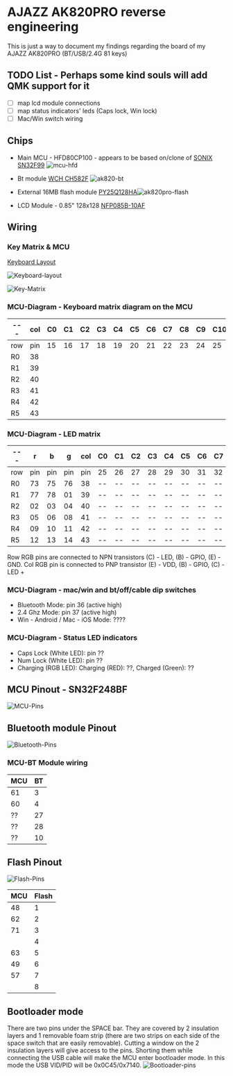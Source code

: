 # AJAZZ AK820PRO reverse engineering

This is just a way to document my findings regarding the board of my AJAZZ AK820PRO (BT/USB/2.4G 81 keys)

## TODO List - Perhaps some kind souls will add QMK support for it
- [ ] map lcd module connections
- [ ] map status indicators' leds (Caps lock, Win lock)
- [ ] Mac/Win switch wiring

## Chips
* Main MCU - HFD80CP100 - appears to be based on/clone of [SONIX SN32F99](https://www.sonix.com.tw/article-jp-4797-39755)
![mcu-hfd](./img/mcu-hfd80cp100.jpg)

* Bt module [WCH CH582F](https://www.wch-ic.com/products/CH583.html?)
  ![ak820-bt](./img/ak820pro-bt.jpg)

* External 16MB flash module [PY25Q128HA](https://puyasemi.com/uploadfiles/2022/09/20220913130446446.pdf)![ak820pro-flash](./img/ak820pro-flash.jpg)

* LCD Module - 0.85" 128x128 [NFP085B-10AF](https://cdn.hackaday.io/files/1881838051221472/GC9107%20DataSheet%20V1.2.pdf)

## Wiring

### Key Matrix & MCU
[Keyboard Layout](http://www.keyboard-layout-editor.com/##@_name=AJAZZ%20AK820%20PRO&author=Fernando%20Birra&switchMount=cherry&plate:true%3B&@_c=%2393acb8&t=%23ffffff&a:6%3B&=Esc&_x:0.25&c=%23cccccc&t=%239989b3%3B&=F1&=F2&=F3&=F4&_x:0.25&c=%239989b3&t=%23cccccc%3B&=F5&=F6&=F7&=F8&_x:0.25&c=%23cccccc&t=%239989b3%3B&=F9&=F10&=F11&=F12&_x:0.25&c=%239989b3&t=%23cccccc%3B&=Delete&_x:0.5%3B&=Knob%3B&@_y:0.25&c=%23cccccc&t=%239989b3&a:4&fa@:4&:4%3B%3B&=~%0A%60&=!%0A1&=%2F@%0A2&=%23%0A3&=$%0A4&=%25%0A5&=%5E%0A6&=%2F&%0A7&=*%0A8&=(%0A9&=)%0A0&=%2F_%0A-&=+%0A%2F=&_c=%239989b3&t=%23cccccc&a:6&w:2%3B&=%3C-%20Backspace&_x:0.5%3B&=Home%3B&@_a:4&fa@:4&=undefined&:0&:0&:0&:0&=undefined%3B&w:1.5%3B&=%3C-%0A-%3E%0A%0A%0A%0A%0ATab&_c=%23cccccc&t=%239989b3&fa@:6%3B%3B&=Q&=W&=E&=R&=T&=Y&=U&=I&=O&=P&_fa@:4&:4%3B%3B&=%7B%0A%5B&=%7D%0A%5D&_w:1.5%3B&=%7C%0A%5C&_x:0.5&c=%239989b3&t=%23cccccc&a:6&f:3%3B&=PgUp%3B&@_f:3&w:1.75%3B&=Caps%20Lock&_c=%23cccccc&t=%239989b3&a:4&fa@:6%3B%3B&=A&=S&=D&_n:true%3B&=F&=G&=H&_n:true%3B&=J&=K&=L&_fa@:4&:4%3B%3B&=%2F:%0A%2F%3B&=%22%0A'&_c=%2393acb8&t=%23cccccc&a:6&f:3&w:2.25%3B&=Enter&_x:0.5&c=%239989b3&f:3%3B&=PgDn%3B&@_f:3&w:2.25%3B&=Shift&_c=%23cccccc&t=%239989b3&a:4&fa@:6%3B%3B&=Z&=X&=C&=V&=B&=N&=M&_fa@:4&:4%3B%3B&=%3C%0A,&=%3E%0A.&=%3F%0A%2F%2F&_c=%239989b3&t=%23cccccc&a:6&f:3&w:1.75%3B&=Shift%3B&@_y:-0.8499999999999996&x:15.5&c=%23cccccc&t=%23000000&a:5&f:3&d:true%3B&=LCD%0A128x128%0A%0A%0A%0A%0AScreen%3B&@_y:-0.9000000000000004&x:14.25&c=%239989b3&t=%23cccccc&a:4&fa@:9%3B%3B&=↑%3B&@_y:-0.25&a:6&f:3&w:1.25%3B&=Ctrl&_f:3&w:1.25%3B&=Win&_f:3&w:1.25%3B&=Alt&_c=%2393acb8&a:7&w:6.25%3B&=&_c=%239989b3&a:6&f:3%3B&=Alt&_f:3%3B&=Fn&_f:3%3B&=Ctrl%3B&@_y:-0.75&x:13.25&a:4&f:3%3B&=←&_f:3%3B&=↓&_f:3%3B&=→)

![Keyboard-layout](./img/ak820pro-layout.png)

![Key-Matrix](./img/ak820pro-wiring.png)

### MCU-Diagram - Keyboard matrix diagram on the MCU

| --- | col | C0 | C1 | C2 | C3 | C4 | C5 | C6 | C7 | C8 | C9 | C10 | C11 | C12 | C13 | C14 |
| --- | --- | -- | -- | -- | -- | -- | -- | -- | -- | -- | -- | --- | --- | --- | --- | --- |
| row | pin | 15 | 16 | 17 | 18 | 19 | 20 | 21 | 22 | 23 | 24 | 25  | 26  | 29  | 30  | 27  |
| R0  | 38  |    |    |    |    |    |    |    |    |    |    |     |     |     |     |     |
| R1  | 39  |    |    |    |    |    |    |    |    |    |    |     |     |     |     |     |
| R2  | 40  |    |    |    |    |    |    |    |    |    |    |     |     |     |     |     |
| R3  | 41  |    |    |    |    |    |    |    |    |    |    |     |     |     |     |     |
| R4  | 42  |    |    |    |    |    |    |    |    |    |    |     |     |     |     |     |
| R5  | 43  |    |    |    |    |    |    |    |    |    |    |     |     |     |     |     |

### MCU-Diagram - LED matrix

| --- |   r  |   b  |   g  | col | C0 | C1 | C2 | C3 | C4 | C5 | C6 | C7 | C8 | C9 | C10 | C11 | C12 | C13 | C14 | C15 | C16 | C17 | C18 |
| --- |  --- |  --- |  --- | --- | -- | -- | -- | -- | -- | -- | -- | -- | -- | -- | --  | --  | --  | --  | --  | --  | --  | --  | --  |
| row |  pin |  pin |  pin | pin | 25 | 26 | 27 | 28 | 29 | 30 | 31 | 32 | 34 | 35 | 36  | 37  | 38  | 39  | 40  | 41  | 42  | 43  | 44  |
| R0  |  73  |  75  |  76  |  38 | -- | -- | -- | -- | -- | -- | -- | -- | -- | -- | --- | --- | --- | --- | --- | --- | --- | --- | --- |
| R1  |  77  |  78  |  01  |  39 | -- | -- | -- | -- | -- | -- | -- | -- | -- | -- | --- | --- | --- | --- | --- | --- | --- | --- | --- |
| R2  |  02  |  03  |  04  |  40 | -- | -- | -- | -- | -- | -- | -- | -- | -- | -- | --- | --- | --- | --- | --- | --- | --- | --- | --- |
| R3  |  05  |  06  |  08  |  41 | -- | -- | -- | -- | -- | -- | -- | -- | -- | -- | --- | --- | --- | --- | --- | --- | --- | --- | --- |
| R4  |  09  |  10  |  11  |  42 | -- | -- | -- | -- | -- | -- | -- | -- | -- | -- | --- | --- | --- | --- | --- | --- | --- | --- | --- |
| R5  |  12  |  13  |  14  |  43 | -- | -- | -- | -- | -- | -- | -- | -- | -- | -- | --- | --- | --- | --- | --- | --- | --- | --- | --- |

Row RGB pins are connected to NPN transistors (C) - LED, (B) - GPIO, (E) - GND.
Col RGB pin is connected to PNP transistor (E) - VDD, (B) - GPIO, (C) - LED + 

### MCU-Diagram - mac/win and bt/off/cable dip switches

- Bluetooth Mode: pin 36 (active high)
- 2.4 Ghz Mode: pin 37 (active high)
- Win - Android / Mac - iOS Mode: ????

### MCU-Diagram - Status LED indicators
- Caps Lock (White LED): pin ??
- Num Lock (White LED): pin ??
- Charging (RGB LED): Charging (RED): ??, Charged (Green): ??

## MCU Pinout - SN32F248BF
![MCU-Pins](./img/MCU_SN32F299-pinout.png)

## Bluetooth module Pinout
![Bluetooth-Pins](./img/wch-ch582f-pinout.png)

### MCU-BT Module wiring
| MCU |  BT |
|-----|-----|
|  61 |  3  |
|  60 |  4  |
|  ?? |  27 |
|  ?? |  28 |
|  ?? |  10 |

## Flash Pinout
![Flash-Pins](./img/py25q128ha-pinout.png)

| MCU | Flash |
|-----|-------|
|  48 |   1   |
|  62 |   2   |
|  71 |   3   |
|     |   4   |
|  63 |   5   |
|  49 |   6   |
|  57 |   7   |
|     |   8   |

## Bootloader mode
There are two pins under the SPACE bar. They are covered by 2 insulation layers and 1 removable foam strip (there are two strips on each side of the space switch that are easily removable). Cutting a window on the 2 insulation layers will give access to the pins. Shorting them while connecting the USB cable will make the MCU enter bootloader mode. In this mode the USB VID/PID will be 0x0C45/0x7140.
![Bootloader-pins](./img/bootloader-pins.jpg)
